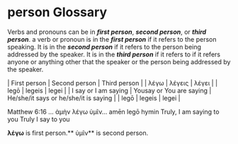 # person Glossary
Verbs and pronouns can be in ***first person***, ***second person***, or ***third person***.
a verb or pronoun is in the ***first person*** if it refers to the person speaking.
It is in the ***second person*** if it refers to the person being addressed by the speaker.
It is in the ***third person*** if it refers to if it refers anyone or anything other that the speaker or the person being addressed by the speaker.

 

| First person             | Second person             | Third person                           |
| λέγω                     | λέγεις                    | λέγει                                  |
| legō                     | legeis                    | legei                                  |
| I say or I am saying     | Yousay or You are saying  | He/she/it says or  he/she/it is saying |
| legō                     | legeis                    | legei                                  |

Matthew 6:16  ... ἀμὴν λέγω ὑμῖν...
                  amēn legō hymin
                  Truly, I am saying to you
                  Truly I say to you
                  
**λέγω** is first person.** ὑμῖν** is second person.   
                  
                  
                  
